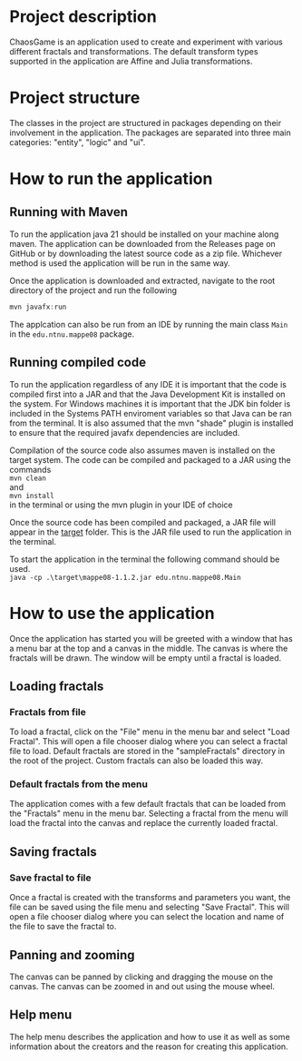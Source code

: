 
# Project description

ChaosGame is an application used to create and experiment with various different fractals and transformations.
The default transform types supported in the application are Affine and Julia transformations.

# Project structure

The classes in the project are structured in packages depending on their involvement in the application.
The packages are separated into three main categories: "entity", "logic" and "ui".

# How to run the application

## Running with Maven
To run the application java 21 should be installed on your machine along maven.
The application can be downloaded from the Releases page on GitHub or by downloading the latest source code as a zip 
file.
Whichever method is used the application will be run in the same way.

Once the application is downloaded and extracted, navigate to the root directory of the project and run the following
```powershell
mvn javafx:run
```

The applcation can also be run from an IDE by running the main class `Main` in the `edu.ntnu.mappe08` package.

## Running compiled code

To run the application regardless of any IDE it is important that the code is compiled first into a JAR and that the
Java Development Kit is installed on the system. For Windows machines it is important that the JDK bin folder is included
in the Systems PATH enviroment variables so that Java can be ran from the terminal.
It is also assumed that the mvn "shade" plugin is installed to ensure that the required javafx dependencies are included.

Compilation of the source code also assumes maven is installed on the target system.
The code can be compiled and packaged to a JAR using the commands  
`
mvn clean
`  
and  
`
mvn install
`  
in the terminal or using the mvn plugin in your IDE of choice

Once the source code has been compiled and packaged, a JAR file will appear in the [target](target) folder.
This is the JAR file used to run the application in the terminal.

To start the application in the terminal the following command should be used.  
`
java -cp .\target\mappe08-1.1.2.jar edu.ntnu.mappe08.Main
`


# How to use the application

Once the application has started you will be greeted with a window that has a menu bar at the top and a canvas in the
middle. The canvas is where the fractals will be drawn.
The window will be empty until a fractal is loaded. 

## Loading fractals

### Fractals from file
To load a fractal, click on the "File" menu in the menu bar and select "Load Fractal". This will open a file chooser
dialog where you can select a fractal file to load. Default fractals are stored in the "sampleFractals" directory in the
root of the project.
Custom fractals can also be loaded this way.

### Default fractals from the menu
The application comes with a few default fractals that can be loaded from the "Fractals" menu in the menu bar.
Selecting a fractal from the menu will load the fractal into the canvas and replace the currently loaded fractal.

## Saving fractals

### Save fractal to file
Once a fractal is created with the transforms and parameters you want, the file can be saved using the file menu and
selecting "Save Fractal". This will open a file chooser dialog where you can select the location and name of the file to
save the fractal to.

## Panning and zooming

The canvas can be panned by clicking and dragging the mouse on the canvas. The canvas can be zoomed in and out using the
mouse wheel.

## Help menu

The help menu describes the application and how to use it as well as some information about the creators and the reason 
for creating this application.


